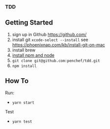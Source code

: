 ### TDD

## Getting Started

1. sign up in Github https://github.com/
1. install git `xcode-select --install`  see https://phoenixnap.com/kb/install-git-on-mac
1. install brew 
1. [install npm and node](https://treehouse.github.io/installation-guides/mac/node-mac.html)
1. `git clone git@github.com:penchef/tdd.git`
1. `npm install`

## How To

Run:
- `yarn start`

Test
- `yarn test`